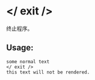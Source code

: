 # </ exit />
终止程序。

## Usage:
```cattca
some normal text
</ exit />
this text will not be rendered.
```